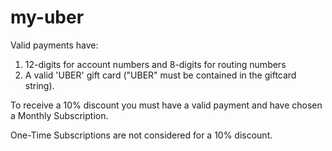 # my-uber

Valid payments have: 

1) 12-digits for account numbers and 8-digits for routing numbers 
2) A valid 'UBER' gift card ("UBER" must be contained in the giftcard string).

To receive a 10% discount you must have a valid payment and have chosen a Monthly Subscription.

One-Time Subscriptions are not considered for a 10% discount.
